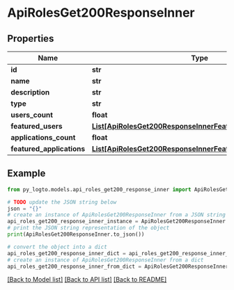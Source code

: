 # ApiRolesGet200ResponseInner


## Properties

Name | Type | Description | Notes
------------ | ------------- | ------------- | -------------
**id** | **str** |  | 
**name** | **str** |  | 
**description** | **str** |  | 
**type** | **str** |  | 
**users_count** | **float** |  | 
**featured_users** | [**List[ApiRolesGet200ResponseInnerFeaturedUsersInner]**](ApiRolesGet200ResponseInnerFeaturedUsersInner.md) |  | 
**applications_count** | **float** |  | 
**featured_applications** | [**List[ApiRolesGet200ResponseInnerFeaturedApplicationsInner]**](ApiRolesGet200ResponseInnerFeaturedApplicationsInner.md) |  | 

## Example

```python
from py_logto.models.api_roles_get200_response_inner import ApiRolesGet200ResponseInner

# TODO update the JSON string below
json = "{}"
# create an instance of ApiRolesGet200ResponseInner from a JSON string
api_roles_get200_response_inner_instance = ApiRolesGet200ResponseInner.from_json(json)
# print the JSON string representation of the object
print(ApiRolesGet200ResponseInner.to_json())

# convert the object into a dict
api_roles_get200_response_inner_dict = api_roles_get200_response_inner_instance.to_dict()
# create an instance of ApiRolesGet200ResponseInner from a dict
api_roles_get200_response_inner_from_dict = ApiRolesGet200ResponseInner.from_dict(api_roles_get200_response_inner_dict)
```
[[Back to Model list]](../README.md#documentation-for-models) [[Back to API list]](../README.md#documentation-for-api-endpoints) [[Back to README]](../README.md)


